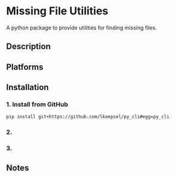 # Missing File Utilities
A python package to provide utilities for finding missing files.

## Description

## Platforms
 
## Installation

### 1. Install from GitHub

```bash
pip install git+https://github.com/lkoepsel/py_cli#egg=py_cli
```

### 2. 

### 3. 

## Notes
